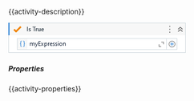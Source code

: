 {{activity-description}}

![](../img/activities/IsTrue.png)

##### Properties

{{activity-properties}}